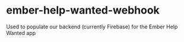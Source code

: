 # ember-help-wanted-webhook
Used to populate our backend (currently Firebase) for the Ember Help Wanted app
